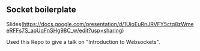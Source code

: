 ## Socket boilerplate

Slides(https://docs.google.com/presentation/d/1UioEuRnJRVFY5ctq8zWmeeRFFs7S_apUqFnSHg98C_w/edit?usp=sharing)

Used this Repo to give a talk on "Introduction to Websockets".